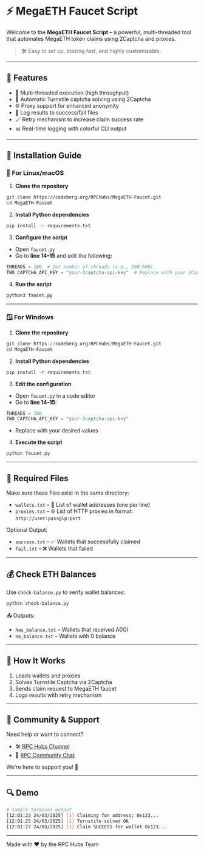 # ⚡ MegaETH Faucet Script

Welcome to the **MegaETH Faucet Script** – a powerful, multi-threaded tool that automates MegaETH token claims using 2Captcha and proxies.

> 🛠️ Easy to set up, blazing fast, and highly customizable.

---

## 🌟 Features

- 🚀 Multi-threaded execution (high throughput)
- 🤖 Automatic Turnstile captcha solving using 2Captcha
- 🌐 Proxy support for enhanced anonymity
- 🧾 Log results to success/fail files
- 🪄 Retry mechanism to increase claim success rate
- 📊 Real-time logging with colorful CLI output

---

## 🧰 Installation Guide

### 🐧 For Linux/macOS

1. **Clone the repository**
```bash
git clone https://codeberg.org/RPCHubs/MegaETH-Faucet.git
cd MegaETH-Faucet
```

2. **Install Python dependencies**
```bash
pip install -r requirements.txt
```

3. **Configure the script**
- Open `faucet.py`
- Go to **line 14–15** and edit the following:
```python
THREADS = 100  # Set number of threads (e.g., 100–500)
TWO_CAPTCHA_API_KEY = "your-2captcha-api-key"  # Replace with your 2Captcha API key
```

4. **Run the script**
```bash
python3 faucet.py
```

---

### 🪟 For Windows

1. **Clone the repository**
```powershell
git clone https://codeberg.org/RPCHubs/MegaETH-Faucet.git
cd MegaETH-Faucet
```

2. **Install Python dependencies**
```powershell
pip install -r requirements.txt
```

3. **Edit the configuration**
- Open `faucet.py` in a code editor
- Go to **line 14–15**:
```python
THREADS = 100
TWO_CAPTCHA_API_KEY = "your-2captcha-api-key"
```
- Replace with your desired values

4. **Execute the script**
```powershell
python faucet.py
```

---

## 📁 Required Files

Make sure these files exist in the same directory:

- `wallets.txt` – 💼 List of wallet addresses (one per line)
- `proxies.txt` – 🌐 List of HTTP proxies in format: `http://user:pass@ip:port`

Optional Output:
- `success.txt` – ✅ Wallets that successfully claimed
- `fail.txt` – ❌ Wallets that failed

---
## 💰 Check ETH Balances

Use `check-balance.py` to verify wallet balances:

```bash
python check-balance.py
```

📤 Outputs:
- `has_balance.txt` – Wallets that received A0GI
- `no_balance.txt` – Wallets with 0 balance

---

## 🧪 How It Works

1. Loads wallets and proxies
2. Solves Turnstile Captcha via 2Captcha
3. Sends claim request to MegaETH faucet
4. Logs results with retry mechanism

---

## 📣 Community & Support

Need help or want to connect?

- 🛠️ [RPC Hubs Channel](https://t.me/RPC_Hubs)
- 💬 [RPC Community Chat](https://t.me/chat_RPC_Community)

We're here to support you! 🫶

---

## 🔍 Demo

```bash
# Sample terminal output
[12:01:22 24/03/2025] [1] Claiming for address: 0x123...
[12:01:25 24/03/2025] [1] Turnstile solved OK
[12:01:27 24/03/2025] [1] Claim SUCCESS for wallet 0x123...
```

---

Made with ❤️ by the RPC Hubs Team

